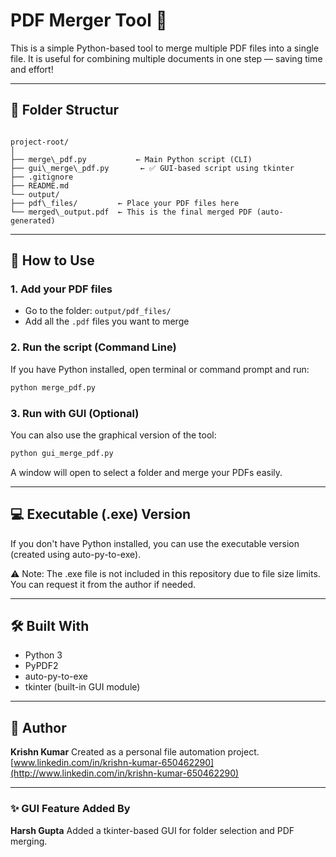 # PDF Merger Tool 🧩

This is a simple Python-based tool to merge multiple PDF files into a single file. It is useful for combining multiple documents in one step — saving time and effort!

---

## 📂 Folder Structur

```

project-root/
│
├── merge\_pdf.py           ← Main Python script (CLI)
├── gui\_merge\_pdf.py       ← ✅ GUI-based script using tkinter
├── .gitignore
├── README.md
└── output/
├── pdf\_files/         ← Place your PDF files here
└── merged\_output.pdf  ← This is the final merged PDF (auto-generated)

````

---

## 🚀 How to Use

### 1. Add your PDF files
- Go to the folder: `output/pdf_files/`
- Add all the `.pdf` files you want to merge

### 2. Run the script (Command Line)
If you have Python installed, open terminal or command prompt and run:

```bash
python merge_pdf.py
````

### 3. Run with GUI (Optional)

You can also use the graphical version of the tool:

```bash
python gui_merge_pdf.py
```

A window will open to select a folder and merge your PDFs easily.

---

## 💻 Executable (.exe) Version

If you don't have Python installed, you can use the executable version (created using auto-py-to-exe).

⚠️ Note: The .exe file is not included in this repository due to file size limits.
You can request it from the author if needed.

---

## 🛠 Built With

* Python 3
* PyPDF2
* auto-py-to-exe
* tkinter (built-in GUI module)

---

## 📌 Author

**Krishn Kumar**
Created as a personal file automation project.
[www.linkedin.com/in/krishn-kumar-650462290](http://www.linkedin.com/in/krishn-kumar-650462290)

---

### ✨ GUI Feature Added By

**Harsh Gupta**
Added a tkinter-based GUI for folder selection and PDF merging.

